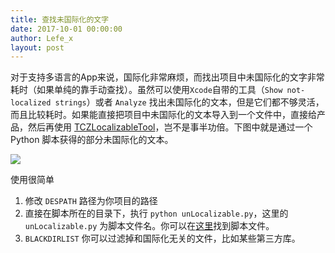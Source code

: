 ```yaml
---
title: 查找未国际化的文字
date: 2017-10-01 00:00:00
author: Lefe_x
layout: post
---
```


对于支持多语言的App来说，国际化非常麻烦，而找出项目中未国际化的文字非常耗时（如果单纯的靠手动查找）。虽然可以使用`Xcode`自带的工具（`Show not-localized strings`）或者 `Analyze` 找出未国际化的文本，但是它们都不够灵活，而且比较耗时。如果能直接把项目中未国际化的文本导入到一个文件中，直接给产品，然后再使用 [TCZLocalizableTool](https://github.com/lefex/TCZLocalizableTool)，岂不是事半功倍。下图中就是通过一个 Python 脚本获得的部分未国际化的文本。

![](https://github.com/southpeak/iOS-tech-set/blob/master/images/2017/10/10-1-1.jpg?raw=true)

使用很简单

1. 修改 `DESPATH` 路径为你项目的路径
2. 直接在脚本所在的目录下，执行 `python unLocalizable.py`，这里的 `unLocalizable.py` 为脚本文件名。你可以在[这里](https://github.com/lefex/TCZLocalizableTool/blob/master/LocalToos/TCZLocalizable/unLocalizable.py)找到脚本文件。
3. `BLACKDIRLIST` 你可以过滤掉和国际化无关的文件，比如某些第三方库。

